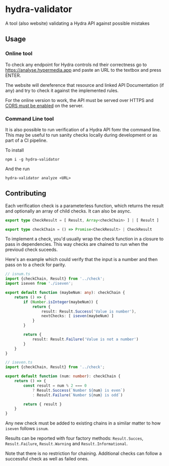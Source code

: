 # hydra-validator
A tool (also website) validating a Hydra API against possible mistakes

## Usage

### Online tool

To check any endpoint for Hydra controls nd their correctness go to https://analyse.hypermedia.app and paste an URL
to the textbox and press ENTER.

The website will dereference that resource and linked API Documentation (if any) and try to check it against the implemented
rules.

For the online version to work, the API must be served over HTTPS and [CORS must be enabled](https://enable-cors.org) on the server.

### Command Line tool

It is also possible to run verification of a Hydra API fomr the command line. This may be useful to run sanity checks
locally during development or as part of a CI pipeline.

To install

```
npm i -g hydra-validator
```

And the run

```
hydra-validator analyze <URL>
```

## Contributing

Each verification check is a parameterless function, which returns the result and optionally an array of child checks.
It can also be async.

```ts
export type CheckResult = [ Result, Array<checkChain> ] | [ Result ]

export type checkChain = () => Promise<CheckResult> | CheckResult
```

To implement a check, you'd usually wrap the check function in a closure to pass in dependencies. This way checks are chained
to run when the previoud check suceeds.

Here's an example which could verify that the input is a number and then pass on to a check for parity.

```ts
// isnum.ts
import {checkChain, Result} from '../check';
import iseven from './iseven';

export default function (maybeNum: any): checkChain {
    return () => {
        if (Number.isInteger(maybeNum)) {
            return {
                result: Result.Success('Value is number'),
                nextChecks: [ iseven(maybeNum) ]
            }
        }

        return {
            result: Result.Failure('Value is not a number')
        }
    }
}

// iseven.ts
import {checkChain, Result} from '../check';

export default function (num: number): checkChain {
    return () => {
        const result = num % 2 === 0
            ? Result.Success(`Number ${num} is even`)
            : Result.Failure(`Number ${num} is odd`)

        return { result }
    }
}
```

Any new check must be added to existing chains in a similar matter to how `iseven` follows `isnum`.

Results can be reported with four factory methods: `Result.Succes`, `Result.Failure`, `Result.Warning`
and `Result.Informational`.

Note that there is no restriction for chaining. Additional checks can follow a successful check as well as failed ones.
